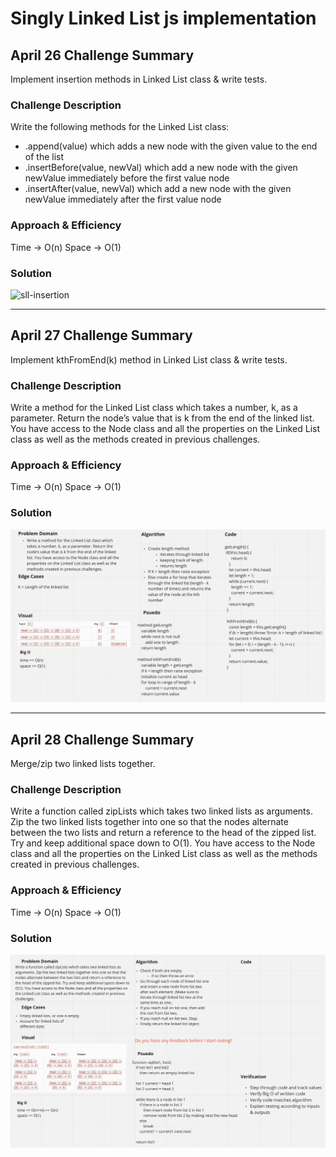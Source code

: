 # Singly Linked List js implementation

## April 26 Challenge Summary
<!-- Short summary or background information -->
Implement insertion methods in Linked List class & write tests.

### Challenge Description
<!-- Description of the challenge -->
Write the following methods for the Linked List class:

- .append(value) which adds a new node with the given value to the end of the list
- .insertBefore(value, newVal) which add a new node with the given newValue immediately before the first value node
- .insertAfter(value, newVal) which add a new node with the given newValue immediately after the first value node

### Approach & Efficiency
<!-- What approach did you take? Why? What is the Big O space/time for this approach? -->
Time -> O(n)
Space -> O(1)

### Solution
<!-- Embedded whiteboard image -->
![sll-insertion](images/sll-insertion.png)

---

## April 27 Challenge Summary
<!-- Short summary or background information -->
Implement kthFromEnd(k) method in Linked List class & write tests.

### Challenge Description
<!-- Description of the challenge -->
Write a method for the Linked List class which takes a number, k, as a parameter. Return the node’s value that is k from the end of the linked list. You have access to the Node class and all the properties on the Linked List class as well as the methods created in previous challenges.


### Approach & Efficiency
<!-- What approach did you take? Why? What is the Big O space/time for this approach? -->
Time -> O(n)
Space -> O(1)

### Solution
<!-- Embedded whiteboard image -->
![sll-insertion](images/kthFromTheEnd.png)

---

## April 28 Challenge Summary
<!-- Short summary or background information -->
Merge/zip two linked lists together.

### Challenge Description
<!-- Description of the challenge -->
Write a function called zipLists which takes two linked lists as arguments. Zip the two linked lists together into one so that the nodes alternate between the two lists and return a reference to the head of the zipped list. Try and keep additional space down to O(1). You have access to the Node class and all the properties on the Linked List class as well as the methods created in previous challenges.

### Approach & Efficiency
<!-- What approach did you take? Why? What is the Big O space/time for this approach? -->
Time -> O(n)
Space -> O(1)

### Solution
<!-- Embedded whiteboard image -->
![zip singly linked list](images/zip-ll.png)